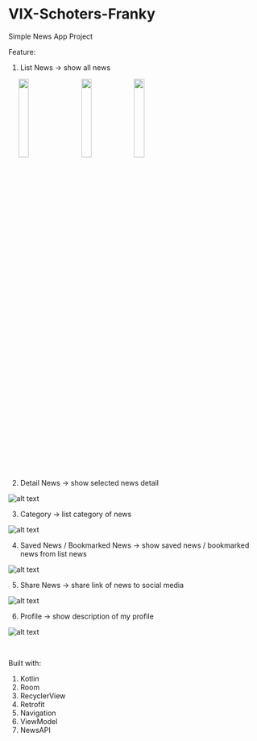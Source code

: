 # VIX-Schoters-Franky


Simple News App Project

Feature:
1. List News → show all news 

<p float="left">
<img src="https://github.com/Darkgaze-Tech/VIX-Schoters-Franky/blob/main/UI/Home%20Top%20News.png" hspace="20" width=20% height=20%>
  <span> </span>
<img src="https://github.com/Darkgaze-Tech/VIX-Schoters-Franky/blob/main/UI/Home%20Latest.png" width=20% height=20%>
  <span> </span>
<img src="https://github.com/Darkgaze-Tech/VIX-Schoters-Franky/blob/main/UI/Home%20Trending.png" width=20% height=20%>
</p>
  
2. Detail News → show selected news detail

![alt text](https://github.com/Darkgaze-Tech/VIX-Schoters-Franky/blob/main/UI/Detail%20News.png)

3. Category → list category of news

![alt text](https://github.com/Darkgaze-Tech/VIX-Schoters-Franky/blob/main/UI/Categories.png)

4. Saved News / Bookmarked News → show saved news / bookmarked news from list news

![alt text](https://github.com/Darkgaze-Tech/VIX-Schoters-Franky/blob/main/UI/Favorites.png)

5. Share News → share link of news to social media

![alt text](https://github.com/Darkgaze-Tech/VIX-Schoters-Franky/blob/main/UI/Share%20News.png)

6. Profile → show description of my profile

![alt text](https://github.com/Darkgaze-Tech/VIX-Schoters-Franky/blob/main/UI/My%20Profile.png)

<br />

Built with:
1. Kotlin
2. Room
3. RecyclerView
4. Retrofit
5. Navigation
6. ViewModel
7. NewsAPI
